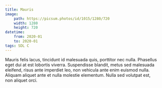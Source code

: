 ```yaml
---
title: Mauris
image:
    path: https://picsum.photos/id/1015/1280/720
    width: 1280
    height: 720
datetime:
    from: 2020-01
    to: 2020-01
tags: SDL C
---
```


Mauris felis lacus, tincidunt id malesuada quis, porttitor nec nulla. Phasellus eget dui at est lobortis viverra. Suspendisse blandit, metus sed malesuada eleifend, risus ante imperdiet leo, non vehicula ante enim euismod nulla. Aliquam aliquet ante et nulla molestie elementum. Nulla sed volutpat est, non aliquet orci.
